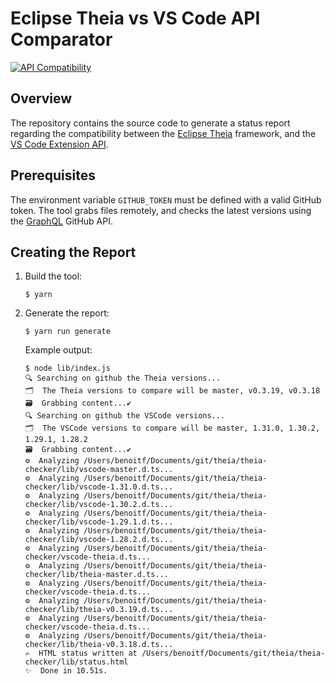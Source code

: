 # Eclipse Theia vs VS Code API Comparator

[![API Compatibility](https://img.shields.io/badge/API_Compatibility-Status_Report-blue.svg?style=flat-curved)](https://eclipse-theia.github.io/vscode-theia-comparator/status.html)

## Overview

The repository contains the source code to generate a status report regarding the compatibility
between the [Eclipse Theia](https://github.com/eclipse-theia/theia) framework, and the
[VS Code Extension API](https://code.visualstudio.com/api/references/vscode-api).

## Prerequisites

The environment variable `GITHUB_TOKEN` must be defined with a valid GitHub token.
The tool grabs files remotely, and checks the latest versions using the [GraphQL](https://docs.github.com/en/graphql) GitHub API.

## Creating the Report

1. Build the tool:

    ```
    $ yarn
    ```

2. Generate the report:

    ```
    $ yarn run generate
    ```

    Example output:


    ```
    $ node lib/index.js
    🔍 Searching on github the Theia versions...
    🗂  The Theia versions to compare will be master, v0.3.19, v0.3.18
    🗃  Grabbing content...✔️
    🔍 Searching on github the VSCode versions...
    🗂  The VSCode versions to compare will be master, 1.31.0, 1.30.2, 1.29.1, 1.28.2
    🗃  Grabbing content...✔️
    ⚙️  Analyzing /Users/benoitf/Documents/git/theia/theia-checker/lib/vscode-master.d.ts...
    ⚙️  Analyzing /Users/benoitf/Documents/git/theia/theia-checker/lib/vscode-1.31.0.d.ts...
    ⚙️  Analyzing /Users/benoitf/Documents/git/theia/theia-checker/lib/vscode-1.30.2.d.ts...
    ⚙️  Analyzing /Users/benoitf/Documents/git/theia/theia-checker/lib/vscode-1.29.1.d.ts...
    ⚙️  Analyzing /Users/benoitf/Documents/git/theia/theia-checker/lib/vscode-1.28.2.d.ts...
    ⚙️  Analyzing /Users/benoitf/Documents/git/theia/theia-checker/vscode-theia.d.ts...
    ⚙️  Analyzing /Users/benoitf/Documents/git/theia/theia-checker/lib/theia-master.d.ts...
    ⚙️  Analyzing /Users/benoitf/Documents/git/theia/theia-checker/vscode-theia.d.ts...
    ⚙️  Analyzing /Users/benoitf/Documents/git/theia/theia-checker/lib/theia-v0.3.19.d.ts...
    ⚙️  Analyzing /Users/benoitf/Documents/git/theia/theia-checker/vscode-theia.d.ts...
    ⚙️  Analyzing /Users/benoitf/Documents/git/theia/theia-checker/lib/theia-v0.3.18.d.ts...
    ✍️  HTML status written at /Users/benoitf/Documents/git/theia/theia-checker/lib/status.html
    ✨  Done in 10.51s.
    ```

